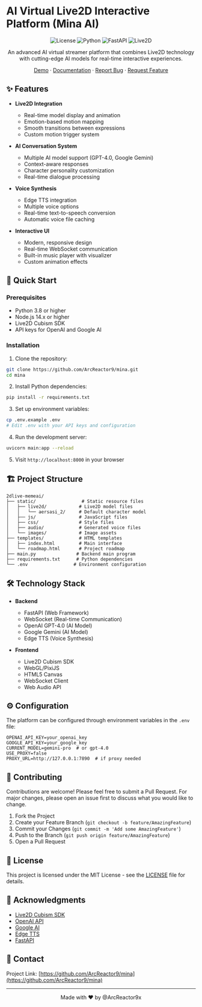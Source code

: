 # AI Virtual Live2D Interactive Platform (Mina AI)

<div align="center">

![License](https://img.shields.io/badge/license-MIT-blue.svg)
![Python](https://img.shields.io/badge/python-3.8+-blue.svg)
![FastAPI](https://img.shields.io/badge/FastAPI-0.104.1-green.svg)
![Live2D](https://img.shields.io/badge/Live2D-Cubism_4-orange.svg)

An advanced AI virtual streamer platform that combines Live2D technology with cutting-edge AI models for real-time interactive experiences.

[Demo](https://github.com/ArcReactor9/mina) · [Documentation](https://github.com/ArcReactor9/mina/wiki) · [Report Bug](https://github.com/ArcReactor9/mina/issues) · [Request Feature](https://github.com/ArcReactor9/mina/issues)

</div>

## ✨ Features

- **Live2D Integration**
  - Real-time model display and animation
  - Emotion-based motion mapping
  - Smooth transitions between expressions
  - Custom motion trigger system

- **AI Conversation System**
  - Multiple AI model support (GPT-4.0, Google Gemini)
  - Context-aware responses
  - Character personality customization
  - Real-time dialogue processing

- **Voice Synthesis**
  - Edge TTS integration
  - Multiple voice options
  - Real-time text-to-speech conversion
  - Automatic voice file caching

- **Interactive UI**
  - Modern, responsive design
  - Real-time WebSocket communication
  - Built-in music player with visualizer
  - Custom animation effects

## 🚀 Quick Start

### Prerequisites

- Python 3.8 or higher
- Node.js 14.x or higher
- Live2D Cubism SDK
- API keys for OpenAI and Google AI

### Installation

1. Clone the repository:
```bash
git clone https://github.com/ArcReactor9/mina.git
cd mina
```

2. Install Python dependencies:
```bash
pip install -r requirements.txt
```

3. Set up environment variables:
```bash
cp .env.example .env
# Edit .env with your API keys and configuration
```

4. Run the development server:
```bash
uvicorn main:app --reload
```

5. Visit `http://localhost:8000` in your browser

## 🏗️ Project Structure

```
2dlive-memeai/
├── static/                 # Static resource files
│   ├── live2d/            # Live2D model files
│   │   └── aersasi_2/     # Default character model
│   ├── js/                # JavaScript files
│   ├── css/               # Style files
│   ├── audio/             # Generated voice files
│   └── images/            # Image assets
├── templates/             # HTML templates
│   ├── index.html         # Main interface
│   └── roadmap.html       # Project roadmap
├── main.py               # Backend main program
├── requirements.txt      # Python dependencies
└── .env                 # Environment configuration
```

## 🛠️ Technology Stack

- **Backend**
  - FastAPI (Web Framework)
  - WebSocket (Real-time Communication)
  - OpenAI GPT-4.0 (AI Model)
  - Google Gemini (AI Model)
  - Edge TTS (Voice Synthesis)

- **Frontend**
  - Live2D Cubism SDK
  - WebGL/PixiJS
  - HTML5 Canvas
  - WebSocket Client
  - Web Audio API

## ⚙️ Configuration

The platform can be configured through environment variables in the `.env` file:

```env
OPENAI_API_KEY=your_openai_key
GOOGLE_API_KEY=your_google_key
CURRENT_MODEL=gemini-pro  # or gpt-4.0
USE_PROXY=false
PROXY_URL=http://127.0.0.1:7890  # if proxy needed
```

## 🤝 Contributing

Contributions are welcome! Please feel free to submit a Pull Request. For major changes, please open an issue first to discuss what you would like to change.

1. Fork the Project
2. Create your Feature Branch (`git checkout -b feature/AmazingFeature`)
3. Commit your Changes (`git commit -m 'Add some AmazingFeature'`)
4. Push to the Branch (`git push origin feature/AmazingFeature`)
5. Open a Pull Request

## 📝 License

This project is licensed under the MIT License - see the [LICENSE](LICENSE) file for details.

## 🙏 Acknowledgments

- [Live2D Cubism SDK](https://www.live2d.com/en/download/cubism-sdk/)
- [OpenAI API](https://openai.com/api/)
- [Google AI](https://ai.google.dev/)
- [Edge TTS](https://github.com/rany2/edge-tts)
- [FastAPI](https://fastapi.tiangolo.com/)

## 📧 Contact

Project Link: [https://github.com/ArcReactor9/mina](https://github.com/ArcReactor9/mina)

---
<div align="center">
Made with ❤️ by @ArcReactor9x

</div>
